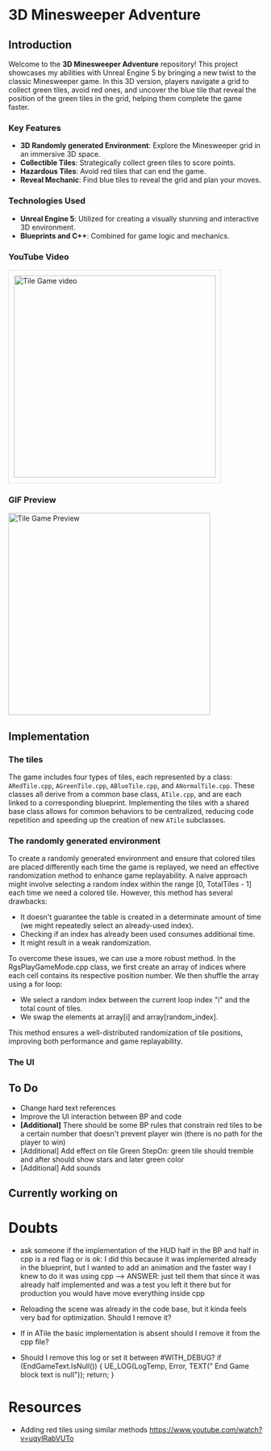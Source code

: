 # 3D Minesweeper Adventure

## Introduction

Welcome to the **3D Minesweeper Adventure** repository! This project showcases my abilities with Unreal Engine 5 by bringing a new twist to the classic Minesweeper game. In this 3D version, players navigate a grid to collect green tiles, avoid red ones, and uncover the blue tile that reveal the position of the green tiles in the grid, helping them complete the game faster.

### Key Features
- **3D Randomly generated Environment**: Explore the Minesweeper grid in an immersive 3D space.
- **Collectible Tiles**: Strategically collect green tiles to score points.
- **Hazardous Tiles**: Avoid red tiles that can end the game.
- **Reveal Mechanic**: Find blue tiles to reveal the grid and plan your moves.

### Technologies Used
- **Unreal Engine 5**: Utilized for creating a visually stunning and interactive 3D environment.
- **Blueprints and C++**: Combined for game logic and mechanics.

### YouTube Video
<a href="https://www.youtube.com/watch?v=XiqYCUsPEJI" target="_blank">
  <img src="https://img.youtube.com/vi/XiqYCUsPEJI/maxresdefault.jpg" alt="Tile Game video" width="400" style="padding: 10px; border: 1px solid #ddd;"/>
</a>

### GIF Preview
<img src="Images/TileGameGif.gif" alt="Tile Game Preview" width="400"/>

## Implementation

### The tiles

The game includes four types of tiles, each represented by a class: `ARedTile.cpp`, `AGreenTile.cpp`, `ABlueTile.cpp`, and `ANormalTile.cpp`. These classes all derive from a common base class, `ATile.cpp`, and are each linked to a corresponding blueprint. 
Implementing the tiles with a shared base class allows for common behaviors to be centralized, reducing code repetition and speeding up the creation of new `ATile` subclasses.

### The randomly generated environment

To create a randomly generated environment and ensure that colored tiles are placed differently each time the game is replayed, we need an effective randomization method to enhance game replayability. A naive approach might involve selecting a random index within the range [0, TotalTiles - 1] each time we need a colored tile. However, this method has several drawbacks:

- It doesn't guarantee the table is created in a determinate amount of time (we might repeatedly select an already-used index).
- Checking if an index has already been used consumes additional time.
- It might result in a weak randomization.

To overcome these issues, we can use a more robust method. In the RgsPlayGameMode.cpp class, we first create an array of indices where each cell contains its respective position number. We then shuffle the array using a for loop:

- We select a random index between the current loop index "i" and the total count of tiles.
- We swap the elements at array[i] and array[random_index].

This method ensures a well-distributed randomization of tile positions, improving both performance and game replayability.

### The UI

## To Do

- Change hard text references 
- Improve the UI interaction between BP and code 
- <b>[Additional]</b> There should be some BP rules that constrain red tiles to be a certain number that doesn't prevent player win (there is no path for the player to win)
- [Additional] Add effect on tile Green StepOn: green tile should tremble and after should show stars and later green color
- [Additional] Add sounds 

## Currently working on

# Doubts

- ask someone if the implementation of the HUD half in the BP and half in cpp is a red flag or is ok:
  I did this because it was implemented already in the blueprint, but I wanted to add an animation and the faster way I knew to do it
  was using cpp 
--> ANSWER: just tell them that since it was already half implemented and was a test you left it there but for production you would have move everything inside cpp

- Reloading the scene was already in the code base, but it kinda feels very bad for optimization. Should I remove it?

- If in ATile the basic implementation is absent should I remove it from the cpp file?

- Should I remove this log or set it between #WITH_DEBUG?
	if (EndGameText.IsNull())
	{
		UE_LOG(LogTemp, Error, TEXT(" End Game block text is null"));
		return;
	}

# Resources
- Adding red tiles using similar methods https://www.youtube.com/watch?v=uqylRabVUTo

 
